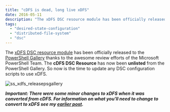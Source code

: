 ```yaml
---
title: "cDFS is dead, long live xDFS"
date: 2016-05-11
description: "The xDFS DSC resource module has been officially released to the PowerShell Gallery thanks to the awesome review efforts of the Microsoft PowerShell Team. The cDFS DSC Resource has now been unlisted from the PowerShell Gallery."
tags:
  - "desired-state-configuration"
  - "distributed-file-system"
  - "dsc"
---
```


The [xDFS DSC resource module](https://github.com/PowerShell/xDFS) has been officially released to the [PowerShell Gallery](https://www.powershellgallery.com/packages/xdfs) thanks to the awesome review efforts of the Microsoft PowerShell Team. The **cDFS DSC Resource** has now been **unlisted** from the PowerShell Gallery. So now is the time to update any DSC configuration scripts to use xDFS.

![ss_xdfs_releasepsgallery](/assets/images/blog/ss_xdfs_releasepsgallery.png)

_**Important: There were some minor changes to xDFS when it was converted from cDFS. For information on what you'll need to change to convert to xDFS see my [earlier post](https://dscottraynsford.wordpress.com/2016/05/06/cdfs-moving-to-the-powershell-team/).**_
